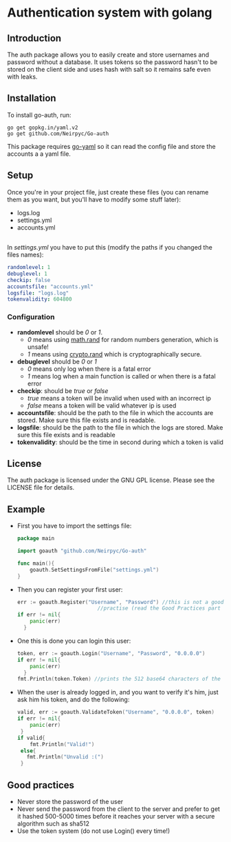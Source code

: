 # Authentication system with golang
## Introduction
The auth package allows you to easily create and store usernames and password without a database. It uses tokens so the password hasn't to be stored on the client side and uses hash with salt so it remains safe even with leaks.

## Installation
To install go-auth, run:
```
go get gopkg.in/yaml.v2
go get github.com/Neirpyc/Go-auth
```
This package requires [go-yaml](https://github.com/go-yaml/yaml) so it can read the config file and store the accounts a a yaml file.
## Setup
Once you're in your project file, just create these files (you can rename them as you want, but you'll have to modify some stuff later):
 - logs.log
 - settings.yml
 - accounts.yml
##
In *settings.yml* you have to put this (modify the paths if you changed the files names):
```yaml
randomlevel: 1
debuglevel: 1
checkip: false
accountsfile: "accounts.yml"
logsfile: "logs.log"
tokenvalidity: 604800
```




### Configuration
 - **randomlevel** should be *0* or *1*.
   - *0* means using [math.rand](https://golang.org/pkg/math/rand/) for random numbers generation, which is unsafe!
   - *1* means using [crypto.rand](https://golang.org/pkg/crypto/rand/) which is cryptographically secure.  
 - **debuglevel** should be *0* or *1*
   - *0* means only log when there is a fatal error
   - *1* means log when a main function is called or when there is a fatal error
- **checkip**: should be *true* or *false*
   - *true* means a token will be invalid when used with an incorrect ip
   - *false* means a token will be valid whatever ip is used
 - **accountsfile**: should be the path to the file in which the accounts are stored. Make sure this file exists and is readable.
 - **logsfile**: should be the path to the file in which the logs are stored. Make sure this file exists and is readable
  - **tokenvalidity**: should be the time in second during which a token is valid

## License
The auth package is licensed under the GNU GPL license. Please see the LICENSE file for details.

## Example
- First you have to import the settings file:
  ```go
  package main

  import goauth "github.com/Neirpyc/Go-auth"

  func main(){
	  goauth.SetSettingsFromFile("settings.yml")
  }
  ```
- Then you can register your first user:
  ```go
  err := goauth.Register("Username", "Password") //this is not a good
                            //practise (read the Good Practices part to learn more)
  if err != nil{
	  panic(err)
	}
  ```
- One this is done you can login  this user:
  ```go
  token, err := goauth.Login("Username", "Password", "0.0.0.0")
  if err != nil{
	  panic(err)
	}
  fmt.Println(token.Token) //prints the 512 base64 characters of the token
  ```
 - When the user is already logged in, and you want to verify it's him, just ask him his token, and do the following:
   ```go
   valid, err := goauth.ValidateToken("Username", "0.0.0.0", token)
   if err != nil{
	   panic(err)
	}
   if valid{
	   fmt.Println("Valid!")
	else{
	  fmt.Println("Unvalid :(")
	}
	```

## Good practices
- Never store the password of the user
- Never send the password from the client to the server and prefer to get it hashed 500-5000 times before it reaches your server with a secure algorithm such as sha512
- Use the token system (do not use Login() every time!)

